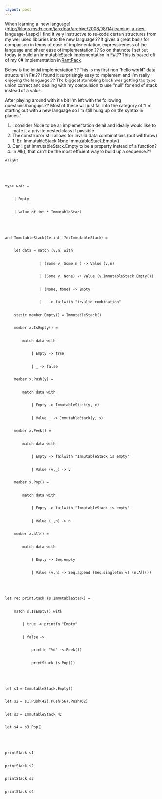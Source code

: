 ```yaml
---
layout: post
---
```

When learning a [new
language](http://blogs.msdn.com/jaredpar/archive/2008/08/14/learning-a-new-
language-f.aspx) I find it very instructive to re-code certain structures from
my well used libraries into the new language.?? It gives a great basis for
comparison in terms of ease of implementation, expressiveness of the language
and sheer ease of implementation.?? So on that note I set out today to build an
ImmutableStack implementation in F#.?? This is based off of my C#
implementation in [RantPack](http://code.msdn.com/rantpack).

Below is the initial implementation.?? This is my first non "hello world" data
structure in F#.?? I found it surprisingly easy to implement and I'm really
enjoying the language.?? The biggest stumbling block was getting the type union
correct and dealing with my compulsion to use "null" for end of stack instead
of a value.

After playing around with it a bit I'm left with the following
questions/hangups.?? Most of these will just fall into the category of "I'm
starting out with a new language so I'm still hung up on the syntax in
places."

  1. I consider Node to be an implementation detail and ideally would like to make it a private nested class if possible
  2. The constructor still allows for invalid data combinations (but will throw)
    1. Ex: ImmutableStack None ImmutableStack.Empty()
  3. Can I get ImmutableStack.Empty to be a property instead of a function?
  4. In All(), that can't be the most efficient way to build up a sequence.??
    
    
    #light


    


    type Node = 


        | Empty


        | Value of int * ImmutableStack


    


    and ImmutableStack(?v:int, ?n:ImmutableStack) = 


        let data = match (v,n) with


                    | (Some v, Some n ) -> Value (v,n)


                    | (Some v, None) -> Value (v,ImmutableStack.Empty())


                    | (None, None) -> Empty


                    | _ -> failwith "invalid combination"


        static member Empty() = ImmutableStack()


        member x.IsEmpty() = 


            match data with


                | Empty -> true


                | _ -> false


        member x.Push(y) =


            match data with 


                | Empty -> ImmutableStack(y, x)


                | Value _ -> ImmutableStack(y, x)


        member x.Peek() =


            match data with


                | Empty -> failwith "ImmutableStack is empty"


                | Value (v,_) -> v


        member x.Pop() =


            match data with 


                | Empty -> failwith "ImmutableStack is empty"


                | Value (_,n) -> n


        member x.All() =


            match data with 


                | Empty -> Seq.empty


                | Value (v,n) -> Seq.append (Seq.singleton v) (n.All())


                


    let rec printStack (s:ImmutableStack) =


        match s.IsEmpty() with


            | true -> printfn "Empty"


            | false -> 


                printfn "%d" (s.Peek())


                printStack (s.Pop())


    


    let s1 = ImmutableStack.Empty()


    let s2 = s1.Push(42).Push(56).Push(62)


    let s3 = ImmutableStack 42


    let s4 = s3.Pop()


    


    printStack s1


    printStack s2


    printStack s3


    printStack s4

